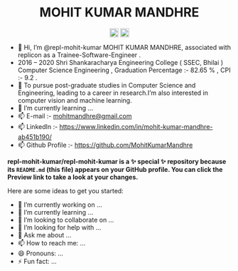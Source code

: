 <p align="center"> <h1 align="center"> MOHIT KUMAR MANDHRE </h1> </p>
<p align="center">
<a href="https://github.com/MohitKumarMandhre" target="_blank"><img align="center" src="https://cdn.jsdelivr.net/npm/simple-icons@3.0.1/icons/github.svg" alt="MOHIT KUMAR MANDHRE" height="20" width="20" /></a>
<a href="https://www.linkedin.com/in/mohit-kumar-mandhre-ab451b190/" target="_blank"><img align="center" src="https://cdn.jsdelivr.net/npm/simple-icons@3.0.1/icons/linkedin.svg" alt="MOHIT KUMAR MANDHRE" height="20" width="20" /></a>
</p>

- 🔭 Hi, I’m @repl-mohit-kumar MOHIT KUMAR MANDHRE, associated with replicon as a Trainee-Software-Engineer .
- 2016 – 2020		Shri Shankaracharya Engineering College ( SSEC, Bhilai ) Computer Science Engineering , Graduation Percentage :- 82.65 % , CPI :- 9.2 .
- 👀 To pursue post-graduate studies in Computer Science and Engineering, leading to a career in research.I’m also interested in computer vision and machine learning.
- 🌱 I’m currently learning ...
- 📫 E-mail :- mohitmandhre@gmail.com
- 📫 LinkedIn :- https://www.linkedin.com/in/mohit-kumar-mandhre-ab451b190/
- 📫 Github Profile :- https://github.com/MohitKumarMandhre

<!-- <p align="center">
	<img src=https://github-readme-stats.vercel.app/api?username=elangosundar&show_icons=true alt=Elangovan />
</p> -->


**repl-mohit-kumar/repl-mohit-kumar is a ✨ special ✨ repository because its `README.md` (this file) appears on your GitHub profile.
You can click the Preview link to take a look at your changes.**

Here are some ideas to get you started:

- 🔭 I’m currently working on ...
- 🌱 I’m currently learning ...
- 👯 I’m looking to collaborate on ...
- 🤔 I’m looking for help with ...
- 💬 Ask me about ...
- 📫 How to reach me: ...
- 😄 Pronouns: ...
- ⚡ Fun fact: ...
